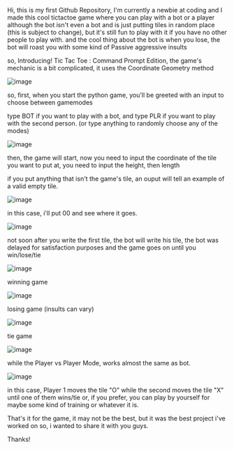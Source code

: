 Hi, this is my first Github Repository, I'm currently a newbie at coding and I made this cool tictactoe game where you can play with a bot or a player
although the bot isn't even a bot and is just putting tiles in random place (this is subject to change), but it's still fun to play with it if you have no other people to play with.
and the cool thing about the bot is when you lose, the bot will roast you with some kind of Passive aggressive insults

so, Introducing! Tic Tac Toe : Command Prompt Edition,
the game's mechanic is a bit complicated, it uses the Coordinate Geometry method

![image](https://github.com/armygogames/tictactoe.py/assets/141536305/2e383065-8ac8-42df-9a62-a06a276585a5)

so, first, when you start the python game, you'll be greeted with an input to choose between gamemodes

type BOT if you want to play with a bot, and type PLR if you want to play with the second person. (or type anything to randomly choose any of the modes)

![image](https://github.com/armygogames/tictactoe.py/assets/141536305/2c0b70e4-d683-4b68-b0d6-929f9d4613e5)

then, the game will start, now you need to input the coordinate of the tile you want to put at, you need to input the height, then length

if you put anything that isn't the game's tile, an ouput will tell an example of a valid empty tile.

![image](https://github.com/armygogames/tictactoe.py/assets/141536305/22dcc3d6-278a-4db2-84d6-584406fc122a)

in this case, i'll put 00 and see where it goes.

![image](https://github.com/armygogames/tictactoe.py/assets/141536305/c5ce797f-df2b-44bd-9c1e-d5687ad975f7)

not soon after you write the first tile, the bot will write his tile, the bot was delayed for satisfaction purposes
and the game goes on until you win/lose/tie

![image](https://github-production-user-asset-6210df.s3.amazonaws.com/141536305/262688880-aa6fcc44-79e8-49fa-9886-0ad8cc83eb43.png)

winning game

![image](https://github.com/armygogames/tictactoe.py/assets/141536305/30837e1a-98b9-4cca-a218-fe2692853573)

losing game (insults can vary)

![image](https://github.com/armygogames/tictactoe.py/assets/141536305/3f12665b-79a4-4506-81a8-36944cc7ed32)

tie game

![image](https://github.com/armygogames/tictactoe.py/assets/141536305/db4663cf-9c43-43b0-83ad-3397d144ff01)

while the Player vs Player Mode, works almost the same as bot.

![image](https://github.com/armygogames/tictactoe.py/assets/141536305/5937c141-be3f-49fa-bf5c-75670fb67699)

in this case, Player 1 moves the tile "O" while the second moves the tile "X" until one of them wins/tie
or, if you prefer, you can play by yourself for maybe some kind of training or whatever it is.

That's it for the game, it may not be the best, but it was the best project i've worked on so, i wanted to share it with you guys.

Thanks!
